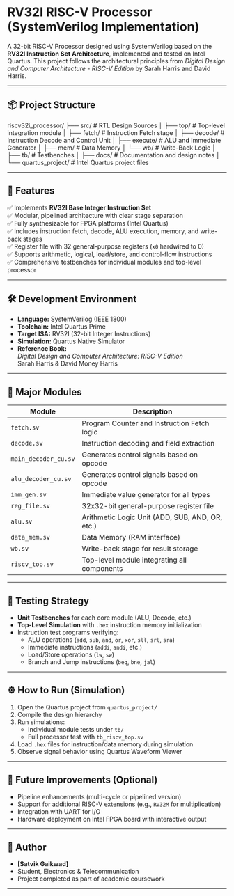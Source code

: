 # RV32I RISC-V Processor (SystemVerilog Implementation)

A 32-bit RISC-V Processor designed using SystemVerilog based on the **RV32I Instruction Set Architecture**, implemented and tested on Intel Quartus. This project follows the architectural principles from *Digital Design and Computer Architecture - RISC-V Edition* by Sarah Harris and David Harris.

---

## 📦 Project Structure

riscv32i_processor/
├── src/ # RTL Design Sources
│ ├── top/ # Top-level integration module
│ ├── fetch/ # Instruction Fetch stage
│ ├── decode/ # Instruction Decode and Control Unit
│ ├── execute/ # ALU and Immediate Generator
│ ├── mem/ # Data Memory
│ └── wb/ # Write-Back Logic
│
├── tb/ # Testbenches
│
├── docs/ # Documentation and design notes
│
└── quartus_project/ # Intel Quartus project files


---

## 🚀 Features

✅ Implements **RV32I Base Integer Instruction Set**  
✅ Modular, pipelined architecture with clear stage separation  
✅ Fully synthesizable for FPGA platforms (Intel Quartus)  
✅ Includes instruction fetch, decode, ALU execution, memory, and write-back stages  
✅ Register file with 32 general-purpose registers (`x0` hardwired to 0)  
✅ Supports arithmetic, logical, load/store, and control-flow instructions  
✅ Comprehensive testbenches for individual modules and top-level processor  

---

## 🛠️ Development Environment

- **Language:** SystemVerilog (IEEE 1800)
- **Toolchain:** Intel Quartus Prime
- **Target ISA:** RV32I (32-bit Integer Instructions)
- **Simulation:** Quartus Native Simulator
- **Reference Book:**  
  *Digital Design and Computer Architecture: RISC-V Edition*  
  Sarah Harris & David Money Harris

---

## 🧩 Major Modules

| Module          | Description                                  |
|-----------------|----------------------------------------------|
| `fetch.sv`      | Program Counter and Instruction Fetch logic  |
| `decode.sv`     | Instruction decoding and field extraction    |
| `main_decoder_cu.sv` | Generates control signals based on opcode  |
| `alu_decoder_cu.sv` | Generates control signals based on opcode  |
| `imm_gen.sv`    | Immediate value generator for all types      |
| `reg_file.sv`   | 32x32-bit general-purpose register file      |
| `alu.sv`        | Arithmetic Logic Unit (ADD, SUB, AND, OR, etc.) |
| `data_mem.sv`   | Data Memory (RAM interface)                  |
| `wb.sv`         | Write-back stage for result storage          |
| `riscv_top.sv`  | Top-level module integrating all components  |

---

## 🧪 Testing Strategy

- **Unit Testbenches** for each core module (ALU, Decode, etc.)
- **Top-Level Simulation** with `.hex` instruction memory initialization
- Instruction test programs verifying:
  - ALU operations (`add`, `sub`, `and`, `or`, `xor`, `sll`, `srl`, `sra`)
  - Immediate instructions (`addi`, `andi`, etc.)
  - Load/Store operations (`lw`, `sw`)
  - Branch and Jump instructions (`beq`, `bne`, `jal`)

---

## ⚙️ How to Run (Simulation)

1. Open the Quartus project from `quartus_project/`
2. Compile the design hierarchy
3. Run simulations:
   - Individual module tests under `tb/`
   - Full processor test with `tb_riscv_top.sv`
4. Load `.hex` files for instruction/data memory during simulation
5. Observe signal behavior using Quartus Waveform Viewer

---

## 🎯 Future Improvements (Optional)

- Pipeline enhancements (multi-cycle or pipelined version)  
- Support for additional RISC-V extensions (e.g., `RV32M` for multiplication)  
- Integration with UART for I/O  
- Hardware deployment on Intel FPGA board with interactive output  

---

## 📝 Author

- **[Satvik Gaikwad]**  
- Student, Electronics & Telecommunication  
- Project completed as part of academic coursework  

---



